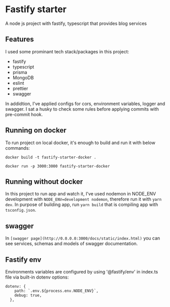 # Fastify starter
A node js project with fastify, typescript that provides blog services

## Features
I used some prominant tech stack/packages in this project:
- fastify
- typescript
- prisma
- MongoDB
- eslint
- prettier
- swagger

In addidtion, I've applied configs for cors, environment variables, logger and swagger. I sat a husky to check some rules before applying commits with pre-commit hook.

## Running on docker

 To run project on local docker, it's enough to build and run it with below commands:
  ```
  docker build -t fastify-starter-docker .

  docker run -p 3000:3000 fastify-starter-docker
  ```

## Running without docker

In this project to run app and watch it, I've used nodemon in NODE_ENV development with `NODE_ENV=development nodemon`, therefore run it with `yarn dev`. In purpose of building app, run `yarn build` that is compiling app with `tsconfig.json`.

## swagger
 In `[swagger page](http://0.0.0.0:3000/docs/static/index.html)` you can see services, schemas and models of swagger documentation.

## Fastify env
Environments variables are configured by using '@fastify/env' in index.ts file via built-in dotenv options:
```
dotenv: {
    path: `.env.${process.env.NODE_ENV}`,
    debug: true,
  },
```
